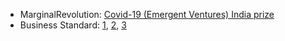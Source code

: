 - MarginalRevolution: [Covid-19 (Emergent Ventures) India prize](https://marginalrevolution.com/marginalrevolution/2020/06/covid-19-india-prize.html)
- Business Standard: [1](https://www.business-standard.com/article/economy-policy/data-driven-models-show-top-covid-19-risk-states-aren-t-the-most-infected-120080501305_1.html), [2](https://www.business-standard.com/article/current-affairs/the-chance-to-tame-covid-19-pandemic-squandered-after-a-good-start-120082601669_1.html), [3](https://www.business-standard.com/article/current-affairs/signs-of-falling-covid-19-numbers-may-be-deceptive-warn-experts-120092800024_1.html)
